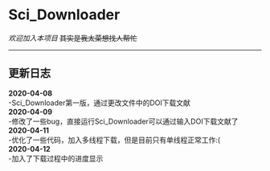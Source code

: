 # Sci_Downloader  

*欢迎加入本项目*
~~其实是我太菜想找人帮忙~~  
***
## 更新日志
**2020-04-08**  
	-Sci_Downloader第一版，通过更改文件中的DOI下载文献  
**2020-04-09**  
	-修改了一些bug，直接运行Sci_Downloader可以通过输入DOI下载文献了  
**2020-04-11**  
	-优化了一些代码，加入多线程下载，但是目前只有单线程正常工作:(  
**2020-04-12**  
	-加入了下载过程中的进度显示  